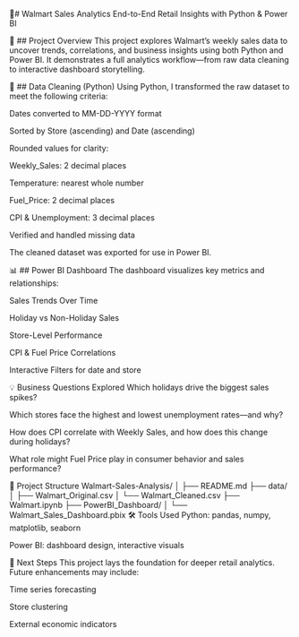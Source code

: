 🛒# Walmart Sales Analytics
End-to-End Retail Insights with Python & Power BI

📌 ## Project Overview
This project explores Walmart’s weekly sales data to uncover trends, correlations, and business insights using both Python and Power BI. It demonstrates a full analytics workflow—from raw data cleaning to interactive dashboard storytelling.

🧹 ## Data Cleaning (Python)
Using Python, I transformed the raw dataset to meet the following criteria:

Dates converted to MM-DD-YYYY format

Sorted by Store (ascending) and Date (ascending)

Rounded values for clarity:

Weekly_Sales: 2 decimal places

Temperature: nearest whole number

Fuel_Price: 2 decimal places

CPI & Unemployment: 3 decimal places

Verified and handled missing data

The cleaned dataset was exported for use in Power BI.

📊 ## Power BI Dashboard
The dashboard visualizes key metrics and relationships:

Sales Trends Over Time

Holiday vs Non-Holiday Sales

Store-Level Performance

CPI & Fuel Price Correlations

Interactive Filters for date and store

💡 Business Questions Explored
Which holidays drive the biggest sales spikes?

Which stores face the highest and lowest unemployment rates—and why?

How does CPI correlate with Weekly Sales, and how does this change during holidays?

What role might Fuel Price play in consumer behavior and sales performance?

📁 Project Structure
Walmart-Sales-Analysis/
│
├── README.md
├── data/
│   ├── Walmart_Original.csv
│   └── Walmart_Cleaned.csv
├── Walmart.ipynb
├── PowerBI_Dashboard/
│   └── Walmart_Sales_Dashboard.pbix
🛠 Tools Used
Python: pandas, numpy, matplotlib, seaborn

Power BI: dashboard design, interactive visuals

🚀 Next Steps
This project lays the foundation for deeper retail analytics. Future enhancements may include:

Time series forecasting

Store clustering

External economic indicators
